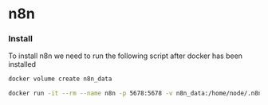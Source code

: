 # n8n

### Install

To install n8n we need to run the following script after docker has been installed
```bash
docker volume create n8n_data
```
```bash
docker run -it --rm --name n8n -p 5678:5678 -v n8n_data:/home/node/.n8n docker.n8n.io/n8nio/n8n
```

